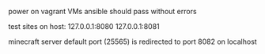power on vagrant VMs
ansible should pass without errors

test sites on host:
127.0.0.1:8080
127.0.0.1:8081

minecraft server default port (25565) is redirected to port 8082 on localhost